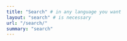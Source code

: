 ```yaml
---
title: "Search" # in any language you want
layout: "search" # is necessary
url: "/search/"
summary: "search"
---
```


